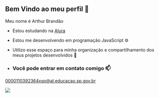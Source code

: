## Bem Vindo ao meu perfil 💙

Meu nome é Arthur Brandão

- Estou estudando na [Alura](https://www.alura.com.br)
- Estou me desenvolvendo em programação JavaScript ⚙
- Utilizo esse espaço para minha organização e compartilhamento dos meus projetos desenvolvidos 📑

- ### Você pode entrar em contato comigo 📫

0000110392364xsp@al.educacao.sp.gov.br

![](https://media1.tenor.com/m/YUzRkMOL-3EAAAAC/programming-computer-frog.gif)



